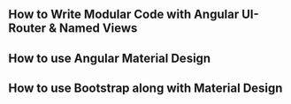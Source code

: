 ## How to Write Modular Code with Angular UI-Router & Named Views 
## How to use Angular Material Design
## How to use Bootstrap along with Material Design


